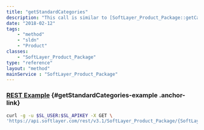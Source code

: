 ```yaml
---
title: "getStandardCategories"
description: "This call is similar to [SoftLayer_Product_Package::getCategories](/reference/services/SoftLayer_Product_Package/getCategories), except that it does not include account-restricted pricing. Not all accounts have restricted pricing. "
date: "2018-02-12"
tags:
    - "method"
    - "sldn"
    - "Product"
classes:
    - "SoftLayer_Product_Package"
type: "reference"
layout: "method"
mainService : "SoftLayer_Product_Package"
---
```


### [REST Example](#getStandardCategories-example) <a href="/article/rest/"><i class="fas fa-question"></i></a> {#getStandardCategories-example .anchor-link} 
```bash
curl -g -u $SL_USER:$SL_APIKEY -X GET \
'https://api.softlayer.com/rest/v3.1/SoftLayer_Product_Package/{SoftLayer_Product_PackageID}/getStandardCategories'
```
